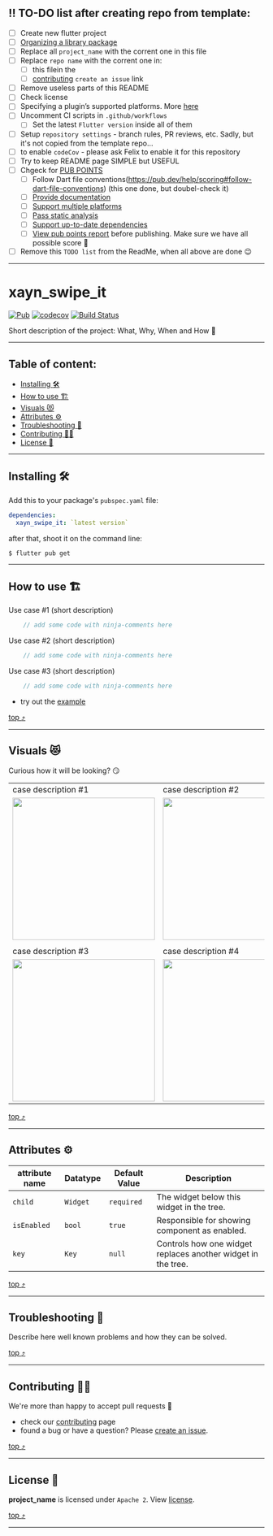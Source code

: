 ## :bangbang: TO-DO list after creating repo from template:

 - [ ] Create new flutter project
 - [ ] [Organizing a library package](https://dart.dev/guides/libraries/create-library-packages#organizing-a-library-package)
 - [ ] Replace all `project_name` with the corrent one in this file
 - [ ] Replace `repo name` with the corrent one in:
   - [ ] this filein the 
   - [ ] [contributing](#contributing-construction_worker_woman) `create an issue` link
 - [ ] Remove useless parts of this README
 - [ ] Check license
 - [ ] Specifying a plugin’s supported platforms. More [here](https://flutter.dev/docs/development/packages-and-plugins/developing-packages#plugin-platforms)
 - [ ] Uncomment CI scripts in `.github/workflows` 
   - [ ] Set the latest `Flutter version` inside all of them
- [ ] Setup `repository settings` - branch rules, PR reviews, etc. Sadly, but it's not copied from the template repo... 
 - [ ] to enable `codeCov` - please ask Felix to enable it for this repository
 - [ ] Try to keep README page SIMPLE but USEFUL
 - [ ] Chgeck for [PUB POINTS](https://pub.dev/help/scoring#pub-points)
   - [ ] Follow Dart file conventions(https://pub.dev/help/scoring#follow-dart-file-conventions)  (this one done, but doubel-check it)
   - [ ] [Provide documentation](https://pub.dev/help/scoring#provide-documentation)
   - [ ] [Support multiple platforms](https://pub.dev/help/scoring#support-multiple-platforms)
   - [ ] [Pass static analysis](https://pub.dev/help/scoring#pass-static-analysis)
   - [ ] [Support up-to-date dependencies](https://pub.dev/help/scoring#support-up-to-date-dependencies)
   - [ ] [View pub points report](https://pub.dev/help/scoring#calculating-pub-points-prior-to-publishing) before publishing. Make sure we have all possible score :muscle:
 - [ ] Remove this `TODO list` from the ReadMe, when all above are done :wink:

----------

# xayn_swipe_it

[![Pub](https://img.shields.io/pub/v/xayn_swipe_it.svg)](https://pub.dartlang.org/packages/xayn_swipe_it)
[![codecov](https://codecov.io/gh/xaynetwork/xayn_swipe_it/branch/main/graph/badge.svg)](https://codecov.io/gh/xaynetwork/xayn_swipe_it)
[![Build Status](https://github.com/xaynetwork/xayn_swipe_it/actions/workflows/flutter_post_merge.yaml/badge.svg)](https://github.com/xaynetwork/xayn_swipe_it/actions)

Short description of the project: What, Why, When and How :rofl:


----------



## Table of content:

 * [Installing :hammer_and_wrench:](#installing-hammer_and_wrench)
 * [How to use :building_construction:](#how-to-use-building_construction)
 * [Visuals :heart_eyes_cat:](#visuals-heart_eyes_cat)
 * [Attributes :gear:](#attributes-gear)
 * [Troubleshooting :thinking:](#troubleshooting-thinking)
 * [Contributing :construction_worker_woman:](#contributing-construction_worker_woman)
 * [License :scroll:](#license-scroll)

----------



## Installing :hammer_and_wrench:

Add this to your package's `pubspec.yaml` file:

```yaml
dependencies:
  xayn_swipe_it: `latest version`
```

after that, shoot it on the command line:

```shell
$ flutter pub get
```

----------



## How to use :building_construction:

Use case #1 (short description)
```dart
	// add some code with ninja-comments here
```

Use case #2 (short description)
```dart
	// add some code with ninja-comments here
```

Use case #3 (short description)
```dart
	// add some code with ninja-comments here
```

 - try out the [example](./example/lib/main.dart)

[top :arrow_heading_up:](#xayn_swipe_it)

----------

## Visuals :heart_eyes_cat:

Curious how it will be looking? :smirk:

 |                          |                          |
 | ------------------------ | ------------------------ |
 | case description #1      | case description #2      |
 | <img width="280" src="../main/visuals/coding.gif"> | <img width="280" src="../main/visuals/building.gif"> |
 |                          |                          |
 | case description #3      | case description #4      |
 | <img width="280" src="../main/visuals/tea.gif"> | <img width="280" src="../main/visuals/cosmos.gif"> |

[top :arrow_heading_up:](#xayn_swipe_it)

----------



## Attributes :gear:

| attribute name   | Datatype		| Default Value | Description                                  |
| ---------------- | -------------- | ------------- | -------------------------------------------- |
| `child`          | `Widget`   	| `required`    | The widget below this widget in the tree.    |
| `isEnabled`      | `bool`   	 	| `true`    	| Responsible for showing component as enabled.|
| `key` 		   | `Key`          | `null`        | Controls how one widget replaces another widget in the tree. |

[top :arrow_heading_up:](#xayn_swipe_it)

----------



## Troubleshooting :thinking:

Describe here well known problems and how they can be solved.

[top :arrow_heading_up:](#project_name)

----------



## Contributing :construction_worker_woman:

We're more than happy to accept pull requests :muscle:

 - check our [contributing](../main/.github/contributing.md) page
 - found a bug or have a question? Please [create an issue](https://github.com/xaynetwork/xayn_swipe_it/issues/new/choose).



[top :arrow_heading_up:](#xayn_swipe_it)

----------



## License :scroll:
**project_name** is licensed under `Apache 2`. View [license](../main/LICENSE).

[top :arrow_heading_up:](#xayn_swipe_it)

----------


